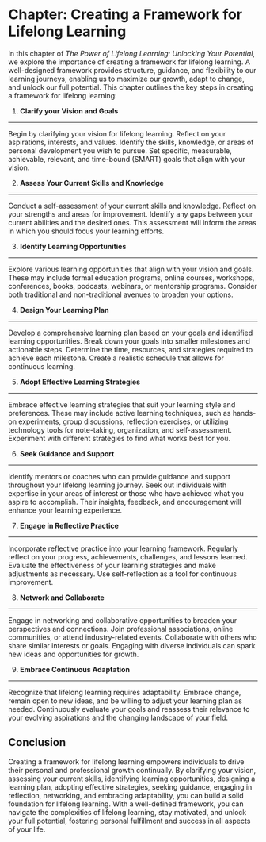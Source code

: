 Chapter: Creating a Framework for Lifelong Learning
===================================================

In this chapter of *The Power of Lifelong Learning: Unlocking Your Potential*, we explore the importance of creating a framework for lifelong learning. A well-designed framework provides structure, guidance, and flexibility to our learning journeys, enabling us to maximize our growth, adapt to change, and unlock our full potential. This chapter outlines the key steps in creating a framework for lifelong learning:

1. **Clarify your Vision and Goals**
------------------------------------

Begin by clarifying your vision for lifelong learning. Reflect on your aspirations, interests, and values. Identify the skills, knowledge, or areas of personal development you wish to pursue. Set specific, measurable, achievable, relevant, and time-bound (SMART) goals that align with your vision.

2. **Assess Your Current Skills and Knowledge**
-----------------------------------------------

Conduct a self-assessment of your current skills and knowledge. Reflect on your strengths and areas for improvement. Identify any gaps between your current abilities and the desired ones. This assessment will inform the areas in which you should focus your learning efforts.

3. **Identify Learning Opportunities**
--------------------------------------

Explore various learning opportunities that align with your vision and goals. These may include formal education programs, online courses, workshops, conferences, books, podcasts, webinars, or mentorship programs. Consider both traditional and non-traditional avenues to broaden your options.

4. **Design Your Learning Plan**
--------------------------------

Develop a comprehensive learning plan based on your goals and identified learning opportunities. Break down your goals into smaller milestones and actionable steps. Determine the time, resources, and strategies required to achieve each milestone. Create a realistic schedule that allows for continuous learning.

5. **Adopt Effective Learning Strategies**
------------------------------------------

Embrace effective learning strategies that suit your learning style and preferences. These may include active learning techniques, such as hands-on experiments, group discussions, reflection exercises, or utilizing technology tools for note-taking, organization, and self-assessment. Experiment with different strategies to find what works best for you.

6. **Seek Guidance and Support**
--------------------------------

Identify mentors or coaches who can provide guidance and support throughout your lifelong learning journey. Seek out individuals with expertise in your areas of interest or those who have achieved what you aspire to accomplish. Their insights, feedback, and encouragement will enhance your learning experience.

7. **Engage in Reflective Practice**
------------------------------------

Incorporate reflective practice into your learning framework. Regularly reflect on your progress, achievements, challenges, and lessons learned. Evaluate the effectiveness of your learning strategies and make adjustments as necessary. Use self-reflection as a tool for continuous improvement.

8. **Network and Collaborate**
------------------------------

Engage in networking and collaborative opportunities to broaden your perspectives and connections. Join professional associations, online communities, or attend industry-related events. Collaborate with others who share similar interests or goals. Engaging with diverse individuals can spark new ideas and opportunities for growth.

9. **Embrace Continuous Adaptation**
------------------------------------

Recognize that lifelong learning requires adaptability. Embrace change, remain open to new ideas, and be willing to adjust your learning plan as needed. Continuously evaluate your goals and reassess their relevance to your evolving aspirations and the changing landscape of your field.

Conclusion
----------

Creating a framework for lifelong learning empowers individuals to drive their personal and professional growth continually. By clarifying your vision, assessing your current skills, identifying learning opportunities, designing a learning plan, adopting effective strategies, seeking guidance, engaging in reflection, networking, and embracing adaptability, you can build a solid foundation for lifelong learning. With a well-defined framework, you can navigate the complexities of lifelong learning, stay motivated, and unlock your full potential, fostering personal fulfillment and success in all aspects of your life.
